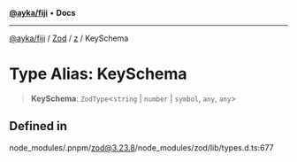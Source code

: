 [**@ayka/fiji**](../../../../../README.md) • **Docs**

***

[@ayka/fiji](../../../../../globals.md) / [Zod](../../../README.md) / [z](../README.md) / KeySchema

# Type Alias: KeySchema

> **KeySchema**: `ZodType`\<`string` \| `number` \| `symbol`, `any`, `any`\>

## Defined in

node\_modules/.pnpm/zod@3.23.8/node\_modules/zod/lib/types.d.ts:677

